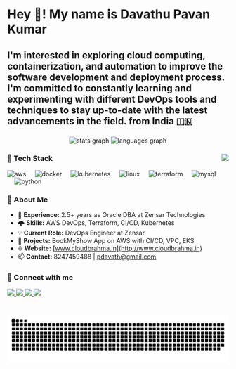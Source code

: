 <h1 align="left">Hey 👋! My name is Davathu Pavan Kumar</h1>

<h2 align="left">I'm interested in exploring cloud computing, containerization, and automation to improve the software development and deployment process. I'm committed to constantly learning and experimenting with different DevOps tools and techniques to stay up-to-date with the latest advancements in the field. from India 🇮🇳</h2>

###

<div align="center">
  <img src="https://github-readme-stats.vercel.app/api?username=Do65438&hide_title=false&hide_rank=false&show_icons=true&include_all_commits=true&count_private=true&disable_animations=false&theme=dracula&locale=en&hide_border=false" height="150" alt="stats graph" />
  <img src="https://github-readme-stats.vercel.app/api/top-langs?username=Do65438&locale=en&hide_title=false&layout=compact&card_width=320&langs_count=5&theme=dracula&hide_border=false" height="150" alt="languages graph" />
</div>

###

<img align="right" height="150" src="https://i.imgflip.com/65efzo.gif" />

###

<h3 align="left">🧰 Tech Stack</h3>

<div align="left">
  <img src="https://cdn.jsdelivr.net/gh/devicons/devicon/icons/amazonwebservices/amazonwebservices-original.svg" height="30" alt="aws" />
  <img width="12" />
  <img src="https://cdn.jsdelivr.net/gh/devicons/devicon/icons/docker/docker-original.svg" height="30" alt="docker" />
  <img width="12" />
  <img src="https://cdn.jsdelivr.net/gh/devicons/devicon/icons/kubernetes/kubernetes-plain.svg" height="30" alt="kubernetes" />
  <img width="12" />
  <img src="https://cdn.jsdelivr.net/gh/devicons/devicon/icons/linux/linux-original.svg" height="30" alt="linux" />
  <img width="12" />
  <img src="https://cdn.jsdelivr.net/gh/devicons/devicon/icons/terraform/terraform-original.svg" height="30" alt="terraform" />
  <img width="12" />
  <img src="https://cdn.jsdelivr.net/gh/devicons/devicon/icons/mysql/mysql-original.svg" height="30" alt="mysql" />
  <img width="12" />
  <img src="https://cdn.jsdelivr.net/gh/devicons/devicon/icons/python/python-original.svg" height="30" alt="python" />
</div>

###

<h3 align="left">📌 About Me</h3>

- 🔧 **Experience:** 2.5+ years as Oracle DBA at Zensar Technologies  
- 🌩️ **Skills:** AWS DevOps, Terraform, CI/CD, Kubernetes  
- 💡 **Current Role:** DevOps Engineer at Zensar  
- 🚀 **Projects:** BookMyShow App on AWS with CI/CD, VPC, EKS  
- 🌐 **Website:** [www.cloudbrahma.in](http://www.cloudbrahma.in)  
- 📫 **Contact:** 8247459488 | pdavath@gmail.com

###

<h3 align="left">🔗 Connect with me</h3>

<div align="left">
  <a href="https://github.com/Do65438" target="_blank">
    <img src="https://img.shields.io/static/v1?message=GitHub&logo=github&label=&color=181717&logoColor=white&labelColor=&style=for-the-badge" height="35" />
  </a>
  <a href="https://www.linkedin.com/in/pavan-kumar-50a865196" target="_blank">
    <img src="https://img.shields.io/static/v1?message=LinkedIn&logo=linkedin&label=&color=0077B5&logoColor=white&labelColor=&style=for-the-badge" height="35" />
  </a>
  <a href="https://www.instagram.com/davathupavankumar" target="_blank">
    <img src="https://img.shields.io/static/v1?message=Instagram&logo=instagram&label=&color=E4405F&logoColor=white&labelColor=&style=for-the-badge" height="35" />
  </a>
  <a href="mailto:davathupavankumar@gmail.com" target="_blank">
    <img src="https://img.shields.io/static/v1?message=Gmail&logo=gmail&label=&color=D14836&logoColor=white&labelColor=&style=for-the-badge" height="35" />
  </a>
</div>

###

<br clear="both" />

<img src="https://raw.githubusercontent.com/Platane/snk/output/github-contribution-grid-snake.svg" alt="Snake animation" />

###
